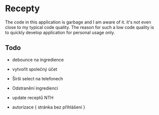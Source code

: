 # Recepty

The code in this application is garbage and I am aware of it. it's not even close to my typical code quality. The reason for such a low code quality is to quickly develop application for personal usage only.


## Todo

   + debounce na ingredience 
   + vytvořit společný účet

   + Širší select na telefonech
   + Odstranění ingrediencí
   + update receptů NTH


   + autorizace {
      stránka bez přihlášení
   }
